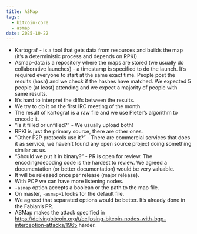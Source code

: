 ```yaml
---
title: ASMap
tags:
  - bitcoin-core
  - asmap
date: 2025-10-22
---
```


- Kartograf - is a tool that gets data from resources and builds the map (it’s a
  deterministic process and depends on RPKI)
- Asmap-data is a repository where the maps are stored (we usually do
  collaborative launches) - a timestamp is specified to do the launch. It’s
  required everyone to start at the same exact time. People post the results
  (hash) and we check if the hashes have matched. We expected 5 people (at
  least) attending and we expect a majority of people with same results.
- It’s hard to interpret the diffs between the results.
- We try to do it on the first IRC meeting of the month.
- The result of kartograf is a raw file and we use Pieter’s algorithm to encode
  it.
- “Is it filled or unfilled?” - We usually upload both! 
- RPKI is just the primary source, there are other ones.
- “Other P2P protocols use it?” - There are commercial services that does it as
  service, we haven’t found any open source project doing something similar as
  us.
- “Should we put it in binary?” - PR is open for review. The encoding/decoding
  code is the hardest to review. We agreed a documentation (or better
  documentation) would be very valuable. 
- It will be released once per release (major release).
- With PCP we can have more listening nodes.
- `-asmap` option accepts a boolean or the path to the map file. 
- On master, `-asmap=1` looks for the default file. 
- We agreed that separated options would be better. It’s already done in the
  Fabian’s PR.
- ASMap makes the attack specified in
  https://delvingbitcoin.org/t/eclipsing-bitcoin-nodes-with-bgp-interception-attacks/1965
  harder.
